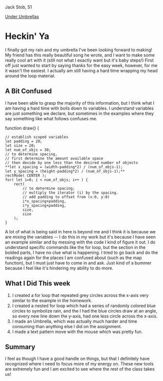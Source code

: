 Jack Stob, 51

[Under Umbrellas](https://jackelynstob.github.io/CreativeCoding1/hw-8/)

# Heckin' Ya

I finally got my rain and my umbrella I've been looking forward to making! My friend has this really beautiful song he wrote, and I want to make some really cool art with it (still not what I exactly want but it's baby steps!) First off just wanted to start by saying thanks for the easy week, however, for me it wasn't the easiest. I actually am still having a hard time wrapping my head around the loop material.

## A Bit Confused

I have been able to grasp the majority of this information, but I think what I am having a hard time with boils down to variables. I understand variables are just something we declare, but sometimes in the examples where they say something like what follows confuses me.  


function draw() {

	// establish scoped variables
	let padding = 20;
	let size = 20;
	let num_of_objs = 30;
	// to determine spacing,
	// first determine the amount available space
	// then devide by one less than the desired number of objects
	**let x_spacing = (width-padding*2) / (num_of_objs-1);
	let y_spacing = (height-padding*2) / (num_of_objs-1);**
	rectMode( CENTER );
	for( let i=0; i < num_of_objs; i++ ) {
		rect(
			// to determine spacing;
			// multiply the iterator (i) by the spacing.
			// add padding to offset from (x:0, y:0)
			i*x_spacing+padding,
			i*y_spacing+padding,
			size,
			size
		);
	}

  A lot of what is being said in here is beyond me and I think it is because we are mixing the variables -- I do this in my work but it's because I have seen an example similar and by messing with the code I kind of figure it out. I do understand specific commands like the for loop, but the section in the bolded parts, I have no clue what is happening. I tried to go back and do the readings again for the places I am confused about (such as the map function), but I must just have to come in and ask. Just kind of a bummer because I feel like it's hindering my ability to do more.

## What I Did This week

  1. I created a for loop that repeated grey circles across the x-axis very similar to the example in the homework.
  2. I created a nested for loop which had a series of randomly colored blue circles to symbolize rain, and the I had the blue circles draw at an angle, so every new line down the y-axis, had one less circle across the x-axis.
  3. I made an Umbrella, which was actually much harder and time consuming than anything else I did on the assignment.
  4. I made a text pattern move with the mouse which was pretty fun.

## Summary

I feel as though I have a good handle on things, but that I definitely have recognized where I need to focus more of my energy on. These new tools are extremely fun and I am excited to see where the rest of the class takes us!
